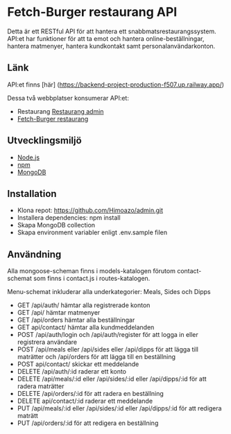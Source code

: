 # Fetch-Burger restaurang API

Detta är ett RESTful API för att hantera ett snabbmatsrestaurangssystem. API:et har funktioner för att ta emot och hantera online-beställningar, hantera matmenyer, hantera kundkontakt samt personalanvändarkonton.

## Länk 
API:et finns [här] (https://backend-project-production-f507.up.railway.app/)

Dessa två webbplatser konsumerar API:et:
- Restaurang [Restaurang admin]( https://fetch-burger.netlify.app/) 
- [Fetch-Burger restaurang]( https://fetchburger.netlify.app/)

## Utvecklingsmiljö 
- [Node.js](https://nodejs.org/) 
- [npm](https://www.npmjs.com/)
- [MongoDB](https://www.mongodb.com/)


## Installation 
- Klona repot: https://github.com/Himoazo/admin.git
- Installera dependencies: npm install
- Skapa MongoDB collection 
- Skapa environment variabler enligt .env.sample filen

## Användning
Alla mongoose-scheman finns i models-katalogen förutom contact-schemat som finns i contact.js i routes-katalogen.

Menu-schemat inkluderar alla underkategorier: Meals, Sides och Dipps
- GET /api/auth/ hämtar alla registrerade konton 
- GET /api/ hämtar matmenyer
- GET /api/orders hämtar alla beställningar
- GET api/contact/ hämtar alla kundmeddelanden 
- POST /api/auth/login  och /api/auth/register för att logga in eller registrera användare
- POST /api/meals eller /api/sides eller /api/dipps för att lägga till maträtter och /api/orders för att lägga till en beställning
- POST api/contact/ skickar ett meddelande 
- DELETE /api/auth/:id  raderar ett konto
- DELETE /api/meals/:id eller /api/sides/:id eller /api/dipps/:id för att radera maträtter
- DELETE /api/orders/:id för att radera en beställning
- DELETE api/contact/:id raderar ett meddelande
- PUT /api/meals/:id eller /api/sides/:id eller /api/dipps/:id för att redigera maträtt 
- PUT /api/orders/:id för att redigera en beställning

